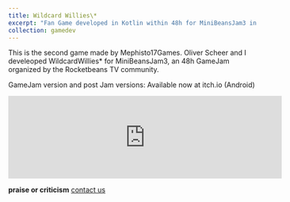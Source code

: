 ```yaml
---
title: Wildcard Willies\*
excerpt: "Fan Game developed in Kotlin within 48h for MiniBeansJam3 in 2019<br/><img src='/images/ww_600800_text.png' width='350px'><br/> "
collection: gamedev
---
```


This is the second game made by Mephisto17Games. Oliver Scheer and I develeoped WildcardWillies* for MiniBeansJam3, an 48h GameJam organized by the Rocketbeans TV community.

GameJam version and post Jam versions: Available now at itch.io (Android)

<iframe frameborder="0" src="https://itch.io/embed/374648" width="552" height="167"></iframe>

**praise or criticism** [contact us](mephisto17games@gmail.com)
